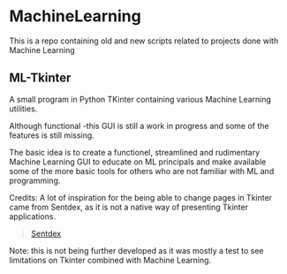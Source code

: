 # MachineLearning
This is a repo containing old and new scripts related to projects done with Machine Learning

## ML-Tkinter
A small program in Python TKinter containing various Machine Learning utilities.

Although functional -this GUI is still a work in progress and some of the features is still missing.

The basic idea is to create a functionel, streamlined and rudimentary Machine Learning GUI to educate on ML principals 
and make available some of the more basic tools for others who are not familiar with ML and programming.

Credits:
A lot of inspiration for the being able to change pages in Tkinter came from Sentdex, as it is not a native way of presenting Tkinter applications.
> [Sentdex]([https://github.com/Snoozekinezzar/Tools.git](https://pythonprogramming.net/plotting-live-bitcoin-price-data-tkinter-matplotlib/))

Note: this is not being further developed as it was mostly a test to see limitations on Tkinter combined with Machine Learning.
